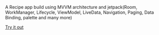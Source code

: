 A Recipe app build using MVVM architecture and jetpack(Room, WorkManager, Lifecycle, ViewModel, LiveData, Navigation, Paging, Data Binding, palette and many more)


[Try it out](https://github.com/Shivansh771/RecipeApp/blob/main/Recipe%20App.apk)
